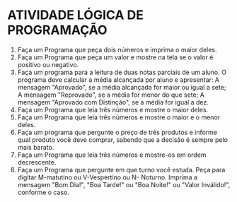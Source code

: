 # ATIVIDADE LÓGICA DE PROGRAMAÇÃO

1. Faça um Programa que peça dois números e imprima o maior deles.
2. Faça um Programa que peça um valor e mostre na tela se o valor é positivo ou negativo.
3. Faça um programa para a leitura de duas notas parciais de um aluno. O programa deve calcular a média alcançada por aluno e apresentar: A mensagem "Aprovado", se a média alcançada for maior ou igual a sete; A mensagem "Reprovado", se a média for menor do que sete; A mensagem "Aprovado com Distinção", se a média for igual a dez.
4. Faça um Programa que leia três números e mostre o maior deles.
5. Faça um Programa que leia três números e mostre o maior e o menor deles.
6. Faça um programa que pergunte o preço de três produtos e informe qual produto você deve comprar, sabendo que a decisão é sempre pelo mais barato.
7. Faça um Programa que leia três números e mostre-os em ordem decrescente.
8. Faça um Programa que pergunte em que turno você estuda. Peça para digitar M-matutino ou V-Vespertino ou N- Noturno. Imprima a mensagem "Bom Dia!", "Boa Tarde!" ou "Boa Noite!" ou "Valor Inválido!", conforme o caso.
